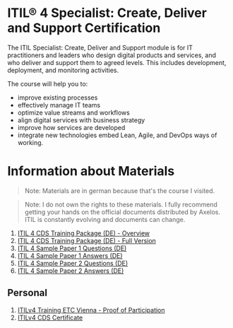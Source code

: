 # ITIL® 4 Specialist: Create, Deliver and Support Certification

The ITIL Specialist: Create, Deliver and Support module is for IT practitioners and leaders who design digital products and services, and who deliver and support them to agreed levels. This includes development, deployment, and monitoring activities.

The course will help you to:

- improve existing processes
- effectively manage IT teams
- optimize value streams and workflows
- align digital services with business strategy
- improve how services are developed
- integrate new technologies embed Lean, Agile, and DevOps ways of working.

# Information about Materials

> Note: Materials are in german because that's the course I visited.

> Note: I do not own the rights to these materials. I fully recommend getting your hands on the official documents distributed by Axelos. ITIL is constantly evolving and documents can change.

01. [ITIL 4 CDS Training Package (DE) - Overview](ITILv4_CDS_Training_Pack_SMALL_DE.pdf)
02. [ITIL 4 CDS Training Package (DE) - Full Version](ITILv4_CDS_Training_Pack_DE.pdf)
03. [ITIL 4 Sample Paper 1 Questions (DE)](ITILv4_CDS_SamplePaper1_Questions_DE.pdf)
04. [ITIL 4 Sample Paper 1 Answers (DE)](ITILv4_CDS_SamplePaper1_Rationales_DE.pdf)
05. [ITIL 4 Sample Paper 2 Questions (DE)](ITILv4_CDS_SamplePaper2_Questions_DE.pdf)
06. [ITIL 4 Sample Paper 2 Answers (DE)](ITILv4_CDS_SamplePaper2_Rationales_DE.pdf)

## Personal

01. [ITILv4 Training ETC Vienna - Proof of Participation](ITILv4_CDS_Proof_of_Participation.pdf)<br>
02. [ITILv4 CDS Certificate](ITILv4_CDS_Certificate.pdf)